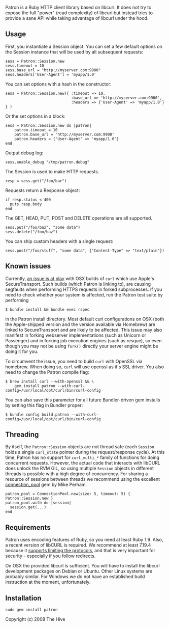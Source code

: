 Patron is a Ruby HTTP client library based on libcurl. It does not try to expose
the full "power" (read complexity) of libcurl but instead tries to provide a
sane API while taking advantage of libcurl under the hood.

## Usage

First, you instantiate a Session object. You can set a few
default options on the Session instance that will be used by all subsequent
requests:

    sess = Patron::Session.new
    sess.timeout = 10
    sess.base_url = "http://myserver.com:9900"
    sess.headers['User-Agent'] = 'myapp/1.0'

You can set options with a hash in the constructor:

    sess = Patron::Session.new({ :timeout => 10,
                                 :base_url => 'http://myserver.com:9900',
                                 :headers => {'User-Agent' => 'myapp/1.0'} } )

Or the set options in a block:

    sess = Patron::Session.new do |patron|
        patron.timeout = 10
        patron.base_url = 'http://myserver.com:9900'
        patron.headers = {'User-Agent' => 'myapp/1.0'}
    end

Output debug log:

    sess.enable_debug "/tmp/patron.debug"

The Session is used to make HTTP requests.

    resp = sess.get("/foo/bar")

Requests return a Response object:

    if resp.status < 400
      puts resp.body
    end

The GET, HEAD, PUT, POST and DELETE operations are all supported.

    sess.put("/foo/baz", "some data")
    sess.delete("/foo/baz")

You can ship custom headers with a single request:

    sess.post("/foo/stuff", "some data", {"Content-Type" => "text/plain"})

## Known issues

Currently, [an issue is at play](https://github.com/curl/curl/issues/788) with OSX builds of `curl` which use Apple's SecureTransport. Such builds (which Patron is linking to), are causing segfaults when performing HTTPS requests in forked subprocesses. If you need to check whether your
system is affected, run the Patron test suite by performing

    $ bundle install && bundle exec rspec

in the Patron install directory. Most default curl configurations on OSX (both
the Apple-shipped version and the version available via Homebrew) are linked to
SecureTransport and are likely to be affected. This issue may also manifest in
forking webserver implementations (such as Unicorn or Passenger) and in forking
job execution engines (such as resque), so even though you may not be using
`fork()` directly your server engine might be doing it for you.

To circumvent the issue, you need to build `curl` with OpenSSL via homebrew.
When doing so, `curl` will use openssl as it's SSL driver. You also need to
change the Patron compile flag:


    $ brew install curl --with-openssl && \
        gem install patron --with-curl-config=/usr/local/opt/curl/bin/curl-config

You can also save this parameter for all future Bundler-driven gem installs by
setting this flag in Bundler proper:

    $ bundle config build.patron --with-curl-config=/usr/local/opt/curl/bin/curl-config

## Threading

By itself, the `Patron::Session` objects are not thread safe (each `Session` holds a single `curl_state` pointer
during the request/response cycle). At this time, Patron has no support for `curl_multi_*` family of functions 
for doing concurrent requests. However, the actual code that interacts with libCURL does unlock the RVM GIL,
so using multiple `Session` objects in different threads is possible with a high degree of concurrency.
For sharing a resource of sessions between threads we recommend using the excellent [connection_pool](https://rubygems.org/gems/connection_pool) gem by Mike Perham.

    patron_pool = ConnectionPool.new(size: 5, timeout: 5) { Patron::Session.new }
    patron_pool.with do |session|
      session.get(...)
    end

## Requirements

Patron uses encoding features of Ruby, so you need at least Ruby 1.9. Also, a
recent version of libCURL is required. We recommend at least 7.19.4 because
it [supports limiting the protocols](https://curl.haxx.se/libcurl/c/CURLOPT_PROTOCOLS.html),
and that is very important for security - especially if you follow redirects. 

On OSX the provided libcurl is sufficient. You will have to install the libcurl
development packages on Debian or Ubuntu. Other Linux systems are probably
similar. For Windows we do not have an established build instruction at the moment, unfortunately.

## Installation

    sudo gem install patron


Copyright (c) 2008 The Hive
